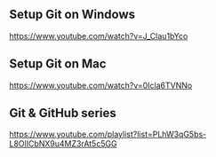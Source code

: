 ## Setup Git on Windows
https://www.youtube.com/watch?v=J_Clau1bYco

## Setup Git on Mac
https://www.youtube.com/watch?v=0Icla6TVNNo

## Git & GitHub series
https://www.youtube.com/playlist?list=PLhW3qG5bs-L8OlICbNX9u4MZ3rAt5c5GG
